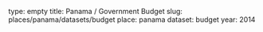 type: empty
title: Panama / Government Budget
slug: places/panama/datasets/budget
place: panama
dataset: budget
year: 2014

